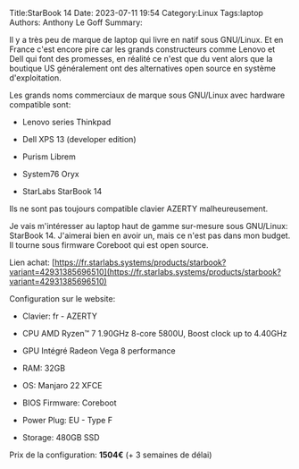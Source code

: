 ﻿Title:StarBook 14
Date: 2023-07-11 19:54
Category:Linux
Tags:laptop
Authors: Anthony Le Goff
Summary:

Il y a très peu de marque de laptop qui livre en natif sous GNU/Linux. Et en France c'est encore pire car les grands constructeurs comme Lenovo et Dell qui font des promesses, en réalité ce n'est que du vent alors que la boutique US généralement ont des alternatives open source en système d'exploitation.  

Les grands noms commerciaux de marque sous GNU/Linux avec hardware compatible sont:  

*   Lenovo series Thinkpad  
    
*   Dell XPS 13 (developer edition)  
    
*   Purism Librem  
    
*   System76 Oryx  
    
*   StarLabs StarBook 14  
    

Ils ne sont pas toujours compatible clavier AZERTY malheureusement.  

Je vais m'intéresser au laptop haut de gamme sur-mesure sous GNU/Linux: StarBook 14. J'aimerai bien en avoir un, mais ce n'est pas dans mon budget. Il tourne sous firmware Coreboot qui est open source.  

Lien achat: [https://fr.starlabs.systems/products/starbook?variant=42931385696510](https://fr.starlabs.systems/products/starbook?variant=42931385696510)  

Configuration sur le website:  

*   Clavier: fr - AZERTY  
    
*   CPU AMD Ryzen™ 7 1.90GHz 8-core 5800U, Boost clock up to 4.40GHz  
    
*   GPU Intégré Radeon Vega 8 performance  
    
*   RAM: 32GB  
    
*   OS: Manjaro 22 XFCE  
    
*   BIOS Firmware: Coreboot  
    
*   Power Plug: EU - Type F  
    
*   Storage: 480GB SSD  
    

Prix de la configuration: **1504€** (+ 3 semaines de délai)